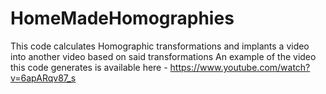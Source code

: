 # HomeMadeHomographies
This code calculates Homographic transformations and implants a video into another video based on said transformations
An example of the video this code generates is available here - https://www.youtube.com/watch?v=6apARqv87_s
